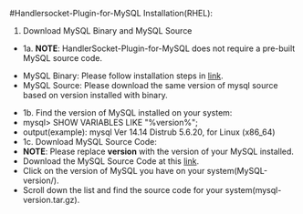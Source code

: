 #Handlersocket-Plugin-for-MySQL Installation(RHEL):

1. Download MySQL Binary and MySQL Source
 - 1a. **NOTE**: HandlerSocket-Plugin-for-MySQL does not require a pre-built MySQL source code.
 * MySQL Binary: Please follow installation steps in [link](https://github.com/danielfung/mysql-install).
 * MySQL Source: Please download the same version of mysql source based on version installed with binary.
 - 1b. Find the version of MySQL installed on your system:
 - mysql> SHOW VARIABLES LIKE "%version%";
 - output(example): mysql Ver 14.14 Distrub 5.6.20, for Linux (x86_64)
 - 1c. Download MySQL Source Code:
 - **NOTE**: Please replace **version** with the version of your MySQL installed.
 - Download the MySQL Source Code at this [link](http://mysql.mirror.iweb.ca).
 - Click on the version of MySQL you have on your system(MySQL-version/).
 - Scroll down the list and find the source code for your system(mysql-version.tar.gz).
